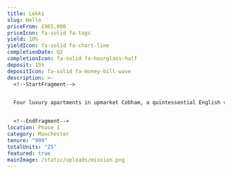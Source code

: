 ```yaml
---
title: Lekki
slug: Hello
priceFrom: £965,000
priceIcon: fa-solid fa-tags
yield: 10%
yieldIcon: fa-solid fa-chart-line
completionDate: Q2
completionIcon: fa-solid fa-hourglass-half
deposit: 15%
depositIcon: fa-solid fa-money-bill-wave
description: >-
  <!--StartFragment-->


  Four luxury apartments in upmarket Cobham, a quintessential English village only 38 minutes from London Waterloo.


  <!--EndFragment-->
location: Phase 1
category: Manchester
tenure: "999"
totalUnits: "25"
featured: true
mainImage: /static/uploads/mission.png
---
```

